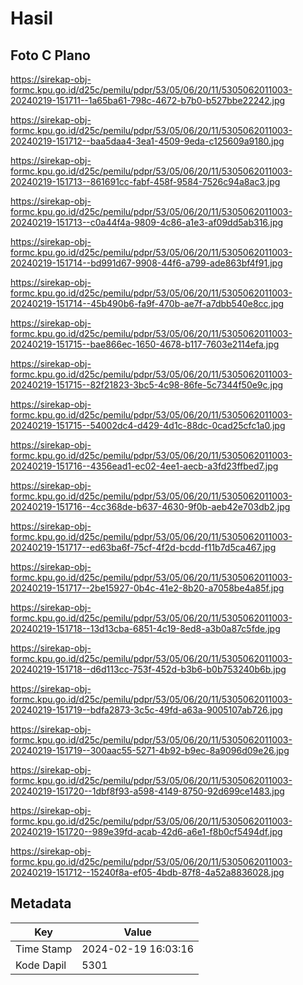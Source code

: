 # Hasil

## Foto C Plano

https://sirekap-obj-formc.kpu.go.id/d25c/pemilu/pdpr/53/05/06/20/11/5305062011003-20240219-151711--1a65ba61-798c-4672-b7b0-b527bbe22242.jpg

https://sirekap-obj-formc.kpu.go.id/d25c/pemilu/pdpr/53/05/06/20/11/5305062011003-20240219-151712--baa5daa4-3ea1-4509-9eda-c125609a9180.jpg

https://sirekap-obj-formc.kpu.go.id/d25c/pemilu/pdpr/53/05/06/20/11/5305062011003-20240219-151713--861691cc-fabf-458f-9584-7526c94a8ac3.jpg

https://sirekap-obj-formc.kpu.go.id/d25c/pemilu/pdpr/53/05/06/20/11/5305062011003-20240219-151713--c0a44f4a-9809-4c86-a1e3-af09dd5ab316.jpg

https://sirekap-obj-formc.kpu.go.id/d25c/pemilu/pdpr/53/05/06/20/11/5305062011003-20240219-151714--bd991d67-9908-44f6-a799-ade863bf4f91.jpg

https://sirekap-obj-formc.kpu.go.id/d25c/pemilu/pdpr/53/05/06/20/11/5305062011003-20240219-151714--45b490b6-fa9f-470b-ae7f-a7dbb540e8cc.jpg

https://sirekap-obj-formc.kpu.go.id/d25c/pemilu/pdpr/53/05/06/20/11/5305062011003-20240219-151715--bae866ec-1650-4678-b117-7603e2114efa.jpg

https://sirekap-obj-formc.kpu.go.id/d25c/pemilu/pdpr/53/05/06/20/11/5305062011003-20240219-151715--82f21823-3bc5-4c98-86fe-5c7344f50e9c.jpg

https://sirekap-obj-formc.kpu.go.id/d25c/pemilu/pdpr/53/05/06/20/11/5305062011003-20240219-151715--54002dc4-d429-4d1c-88dc-0cad25cfc1a0.jpg

https://sirekap-obj-formc.kpu.go.id/d25c/pemilu/pdpr/53/05/06/20/11/5305062011003-20240219-151716--4356ead1-ec02-4ee1-aecb-a3fd23ffbed7.jpg

https://sirekap-obj-formc.kpu.go.id/d25c/pemilu/pdpr/53/05/06/20/11/5305062011003-20240219-151716--4cc368de-b637-4630-9f0b-aeb42e703db2.jpg

https://sirekap-obj-formc.kpu.go.id/d25c/pemilu/pdpr/53/05/06/20/11/5305062011003-20240219-151717--ed63ba6f-75cf-4f2d-bcdd-f11b7d5ca467.jpg

https://sirekap-obj-formc.kpu.go.id/d25c/pemilu/pdpr/53/05/06/20/11/5305062011003-20240219-151717--2be15927-0b4c-41e2-8b20-a7058be4a85f.jpg

https://sirekap-obj-formc.kpu.go.id/d25c/pemilu/pdpr/53/05/06/20/11/5305062011003-20240219-151718--13d13cba-6851-4c19-8ed8-a3b0a87c5fde.jpg

https://sirekap-obj-formc.kpu.go.id/d25c/pemilu/pdpr/53/05/06/20/11/5305062011003-20240219-151718--d6d113cc-753f-452d-b3b6-b0b753240b6b.jpg

https://sirekap-obj-formc.kpu.go.id/d25c/pemilu/pdpr/53/05/06/20/11/5305062011003-20240219-151719--bdfa2873-3c5c-49fd-a63a-9005107ab726.jpg

https://sirekap-obj-formc.kpu.go.id/d25c/pemilu/pdpr/53/05/06/20/11/5305062011003-20240219-151719--300aac55-5271-4b92-b9ec-8a9096d09e26.jpg

https://sirekap-obj-formc.kpu.go.id/d25c/pemilu/pdpr/53/05/06/20/11/5305062011003-20240219-151720--1dbf8f93-a598-4149-8750-92d699ce1483.jpg

https://sirekap-obj-formc.kpu.go.id/d25c/pemilu/pdpr/53/05/06/20/11/5305062011003-20240219-151720--989e39fd-acab-42d6-a6e1-f8b0cf5494df.jpg

https://sirekap-obj-formc.kpu.go.id/d25c/pemilu/pdpr/53/05/06/20/11/5305062011003-20240219-151712--15240f8a-ef05-4bdb-87f8-4a52a8836028.jpg


## Metadata

| Key        | Value               |
| ---------- | ------------------- |
| Time Stamp | 2024-02-19 16:03:16 |
| Kode Dapil | 5301                |



